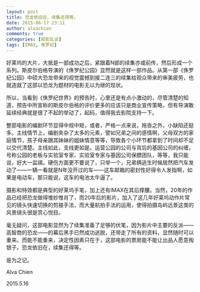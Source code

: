 ```yaml
---
layout: post
title: 恐龙依旧在，续集还得等。
date: 2015-06-17 23:11
author: alvachien
comments: true
categories: [观影乱谈]
tags: [IMAX, 侏罗纪]
---
```

好莱坞的大片，大抵是一部成功之后，紧跟着N部的续集亦或前传，然后形成一个系列。斯皮尔伯格导演的《侏罗纪公园》显然就是这样一部作品。从第一部《侏罗纪公园》中硕大恐龙带来的视觉震撼到接二连三的续集给观众带来的审美疲劳，也就造就了这部以恐龙为题材的电影无以为继的现状。


所以，当看到《侏罗纪世界》的预告时，心里还是有点小激动的，尽管清楚的知道，预告中所宣称的斯皮尔伯格的评价更多的应该只是商业宣传策略，但有导演敢延续经典就是很了不起的举动了，起码，值得我去影院支持一下。


整部电影的编剧环节显得中规中矩，或者，严格一点来说，拖沓之外，小缺陷还挺多。主线情节上，编剧夹杂了太多的元素，譬如兄弟之间的感情啊，父母双方的家庭情节，孩子母亲跟其妹妹的姐妹情意等等，导致各个小环节都拿到了时间却不足以交代清楚。主线如此，支线更如是。运营公园的公司与背后的基因公司的纠缠，号称公园的老板与实验室专家、实验室专家与基因公司保膘团队，等等，我只能说，好大一盆祺。硬伤方面更不要说了，只举一个，兄弟俩逃生时候居然把汽车发动了——一辆一看就是N年没开过的车——这车邮箱的密封性好得令人发指啊，如果是电动车，那只能说，这车的电池太牛逼了。


摄影和特效都是典型的好莱坞手笔，加上还有IMAX在其后撑腰。当然，20年的作品已经把恐龙做得惟妙惟肖了，而20年后的影片，加入了这几年好莱坞动作片常见的镜头快速切换的剪接手法，而大量航拍手法的运用，使得拍摄岛屿远景这类的风景镜头很是赏心悦目。


毫无疑问，这部电影显然为了续集准备了足够的伏笔，因为影片中主要的反派——高智商的恐龙——的幕后黑手已然成功逃脱，还带走了所有的资料，显然随时可以重来。而能不能重来，决定性因素只在于，这部电影的票房能不能让出品人愿意掏银子。恐龙依旧在，续集还得等。


是为之记。

Alva Chien

2015.5.16

